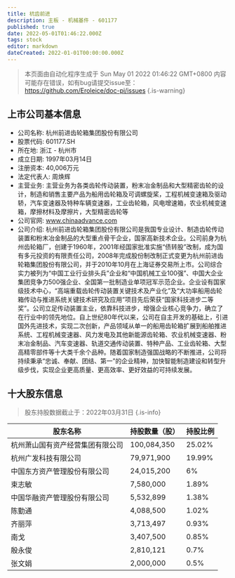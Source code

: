 ```yaml
---
title: 杭齿前进
description: 主板 - 机械基件 - 601177
published: true
date: 2022-05-01T01:46:22.000Z
tags: stock
editor: markdown
dateCreated: 2022-01-01T00:00:00.000Z
---
```


> 本页面由自动化程序生成于 Sun May 01 2022 01:46:22 GMT+0800
> 内容可能存在错误，如有bug请提交issue至：https://github.com/Eroleice/doc-pi/issues
{.is-warning}

## 上市公司基本信息
- 公司名称: 杭州前进齿轮箱集团股份有限公司
- 股票代码: 601177.SH
- 所在地: 浙江 - 杭州市
- 成立日期: 1997年03月14日
- 注册资本: 40,006万元
- 法定代表人: 周焕辉
- 主营业务: 主营业务为各类齿轮传动装置，粉末冶金制品和大型精密齿轮的设计，制造和销售主要产品为船用齿轮箱及可调螺旋桨，工程机械变速箱及驱动轿，汽车变速器及特种车辆变速器，工业齿轮箱，风电增速箱，农业机械变速箱，摩擦材料及摩擦片，大型精密齿轮等
- 公司官网: www.chinaadvance.com
- 公司介绍: 杭州前进齿轮箱集团股份有限公司是我国专业设计、制造齿轮传动装置和粉末冶金制品的大型重点骨干企业，国家高新技术企业。公司前身为杭州齿轮箱厂，创建于1960年，2001年经国家批准实施“债转股”改制，成为国有多元投资的有限责任公司，2008年完成股份制改制正式变更为杭州前进齿轮箱集团股份有限公司，并于2010年10月在上海证券交易所上市。公司综合实力被列为“中国工业行业排头兵”企业和“中国机械工业100强”、中国大企业集团竞争力500强企业、全国第一批制造业单项冠军示范企业。企业设有国家级技术中心，“高端重载齿轮传动装置关键技术及产业化”及“大功率船用齿轮箱传动与推进系统关键技术研究及应用”项目先后荣获“国家科技进步二等奖”。公司立足传动装置主业，依靠科技进步，增强企业核心竞争力，确立了在行业中的领先地位。自上世纪80年代以来，公司在自主开发的基础上，引进国外先进技术，实现二次创新，产品领域从单一的船用齿轮箱扩展到船舶推进系统、工程机械变速器、风力发电及其他新能源齿轮箱、农业机械变速器、粉末冶金制品、汽车变速器、轨道交通传动装置、特种产品、工业齿轮箱、大型高精零部件等十大类千余个品种。随着国家制造强国战略的不断推进，公司将持续秉承“忠诚、奉献、团结、第一”的企业精神，加快智能制造建设和转型升级步伐，实现企业更高质量、更高效率、更好效益的可持续发展。


## 十大股东信息
> 股东持股数据截止于：2022年03月31日
{.is-info}

| 股东名称 | 持股数量（股） | 持股比例 |
| --- | --- | --- |
| 杭州萧山国有资产经营集团有限公司 | 100,084,350 | 25.02% |
| 杭州广发科技有限公司 | 79,971,900 | 19.99% |
| 中国东方资产管理股份有限公司 | 24,015,200 | 6% |
| 束志敏 | 7,580,000 | 1.89% |
| 中国华融资产管理股份有限公司 | 5,532,899 | 1.38% |
| 陈勤通 | 4,088,500 | 1.02% |
| 齐丽萍 | 3,713,497 | 0.93% |
| 南戈 | 3,407,500 | 0.85% |
| 殷永俊 | 2,810,121 | 0.7% |
| 张文娟 | 2,000,000 | 0.5% |




